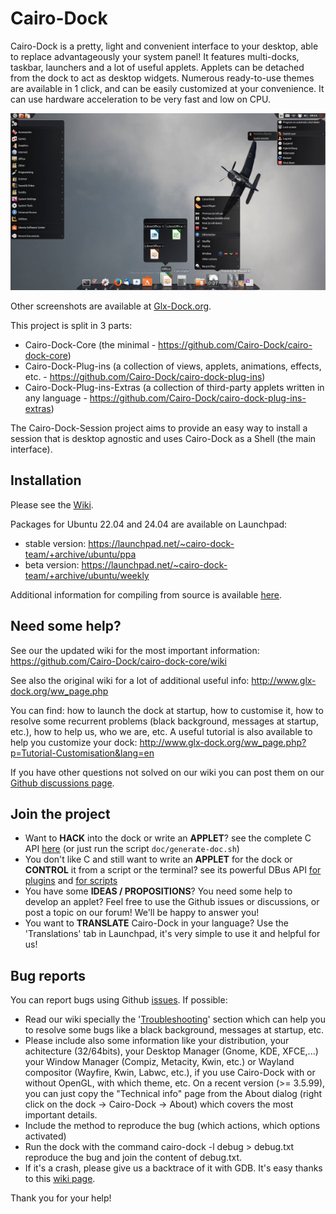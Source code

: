 Cairo-Dock
==========

Cairo-Dock is a pretty, light and convenient interface to your desktop, able to replace advantageously your system panel! It features multi-docks, taskbar, launchers and a lot of useful applets. Applets can be detached from the dock to act as desktop widgets. Numerous ready-to-use themes are available in 1 click, and can be easily customized at your convenience. It can use hardware acceleration to be very fast and low on CPU.

[![Preview](https://github.com/Cairo-Dock/glxdock-repository/blob/72c06bfa5b92b5bc6553d1e4b5f8590c690d713e/communication/images/3.4/cd-3.4.0-4-600.jpg)](https://github.com/Cairo-Dock/glxdock-repository/blob/72c06bfa5b92b5bc6553d1e4b5f8590c690d713e/communication/images/3.4/cd-3.4.0-4.png)

Other screenshots are available at [Glx-Dock.org](http://www.glx-dock.org/mc_album.php?a=3).

This project is split in 3 parts:

  - Cairo-Dock-Core (the minimal - https://github.com/Cairo-Dock/cairo-dock-core)
  - Cairo-Dock-Plug-ins (a collection of views, applets, animations, effects, etc. - https://github.com/Cairo-Dock/cairo-dock-plug-ins)
  - Cairo-Dock-Plug-ins-Extras (a collection of third-party applets written in any language - https://github.com/Cairo-Dock/cairo-dock-plug-ins-extras)

The Cairo-Dock-Session project aims to provide an easy way to install a session that is desktop agnostic and uses Cairo-Dock as a Shell (the main interface).


Installation
------------

Please see the [Wiki](https://github.com/Cairo-Dock/cairo-dock-core/wiki/Installation).

Packages for Ubuntu 22.04 and 24.04 are available on Launchpad:
 - stable version: https://launchpad.net/~cairo-dock-team/+archive/ubuntu/ppa
 - beta version: https://launchpad.net/~cairo-dock-team/+archive/ubuntu/weekly

Additional information for compiling from source is available [here](https://github.com/Cairo-Dock/cairo-dock-core/wiki/Compiling-from-source).


Need some help?
---------------

See our the updated wiki for the most important information: https://github.com/Cairo-Dock/cairo-dock-core/wiki

See also the original wiki for a lot of additional useful info: http://www.glx-dock.org/ww_page.php

You can find: how to launch the dock at startup, how to customise it, how to resolve some recurrent problems (black background, messages at startup, etc.), how to help us, who we are, etc.
A useful tutorial is also available to help you customize your dock: http://www.glx-dock.org/ww_page.php?p=Tutorial-Customisation&lang=en

If you have other questions not solved on our wiki you can post them on our [Github discussions page](https://github.com/Cairo-Dock/cairo-dock-core/discussions).


Join the project
----------------

* Want to **HACK** into the dock or write an **APPLET**? see the complete C API [here](https://github.com/Cairo-Dock/glxdock-repository/blob/main/docs/refman.pdf) (or just run the script `doc/generate-doc.sh`)
* You don't like C and still want to write an **APPLET** for the dock or **CONTROL** it from a script or the terminal? see its powerful DBus API [for plugins](https://github.com/Cairo-Dock/cairo-dock-core/wiki/Writing-an-applet) and [for scripts](https://github.com/Cairo-Dock/cairo-dock-core/wiki/DBus-interface)
* You have some **IDEAS / PROPOSITIONS**? You need some help to develop an applet? Feel free to use the Github issues or discussions, or post a topic on our forum! We'll be happy to answer you!
* You want to **TRANSLATE** Cairo-Dock in your language? Use the 'Translations' tab in Launchpad, it's very simple to use it and helpful for us!


Bug reports
-----------

You can report bugs using Github [issues](https://github.com/Cairo-Dock/cairo-dock-core/issues). If possible:

* Read our wiki specially the '[Troubleshooting](https://github.com/Cairo-Dock/cairo-dock-core/wiki/Troubleshooting)' section which can help you to resolve some bugs like a black background, messages at startup, etc.
* Please include also some information like your distribution, your achitecture (32/64bits), your Desktop Manager (Gnome, KDE, XFCE,...) your Window Manager (Compiz, Metacity, Kwin, etc.) or Wayland compositor (Wayfire, Kwin, Labwc, etc.), if you use Cairo-Dock with or without OpenGL, with which theme, etc. On a recent version (>= 3.5.99), you can just copy the "Technical info" page from the About dialog (right click on the dock -> Cairo-Dock -> About) which covers the most important details.
* Include the method to reproduce the bug (which actions, which options activated)
* Run the dock with the command
          cairo-dock -l debug > debug.txt
reproduce the bug and join the content of debug.txt.
* If it's a crash, please give us a backtrace of it with GDB. It's easy thanks to this [wiki page](http://wiki.glx-dock.org/?p=ddd).

Thank you for your help!
